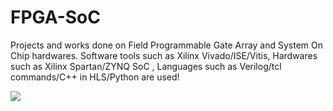 # FPGA-SoC
Projects and works done on Field Programmable Gate Array and System On Chip hardwares. Software tools such as Xilinx Vivado/ISE/Vitis, Hardwares such as Xilinx Spartan/ZYNQ SoC , Languages such as Verilog/tcl commands/C++ in HLS/Python are used!

![](https://www.element14.com/community/servlet/JiveServlet/showImage/38-35270-888186/WhatsApp+Image+2020-06-16+at+8.17.10+PM.jpeg)
